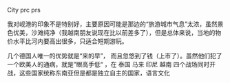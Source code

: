 City prc prs


我对岘港的印象不是特别好，主要原因可能是那边的“旅游城市气息”太浓，虽然景色优美，沙滩纯净（我越南朋友说现在比以前差多了），但是总体来说，当地的物价水平比河内要高出很多，只适合短期游玩。


几个德国人唯一的优势就是“来的早”， 而且忽悠到了钱（上市了）。虽然他们犯了一个欧美人的通病，就是”眼高手低“ ，在 泰国 马来 印尼 越南 四个战场同时开战，这些国家统称东南亚但是都是独立自主的国家，语言文化
